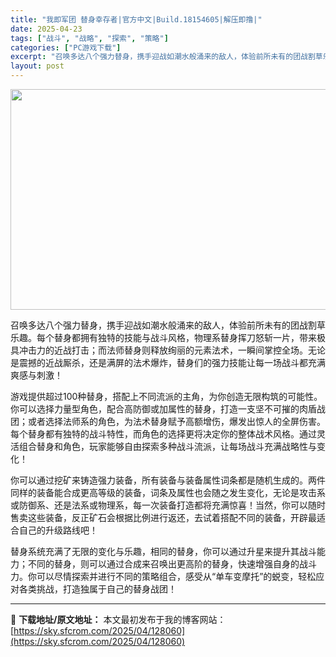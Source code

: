 ```yaml
---
title: "我即军团 替身幸存者|官方中文|Build.18154605|解压即撸|"
date: 2025-04-23
tags: ["战斗", "战略", "探索", "策略"]
categories: ["PC游戏下载"]
excerpt: "召唤多达八个强力替身，携手迎战如潮水般涌来的敌人，体验前所未有的团战割草乐趣。每个替身都拥有独特的技能与战斗风格，物理系替身挥刀怒斩一片，带来极具冲击力的近战打击；而法师替身则释放绚丽的元素法术，一瞬间掌控全场。无论是震撼的近战厮杀，还是满屏的法术爆炸，替身们的强力技能让每一场战斗都充满爽感与刺激！&hellip;"
layout: post
---
```


<img class="aligncenter size-full wp-image-128025" src="https://sky.sfcrom.com/wp-content/uploads/2025/04/202504230425549.webp" alt="" width="616" height="353" />

召唤多达八个强力替身，携手迎战如潮水般涌来的敌人，体验前所未有的团战割草乐趣。每个替身都拥有独特的技能与战斗风格，物理系替身挥刀怒斩一片，带来极具冲击力的近战打击；而法师替身则释放绚丽的元素法术，一瞬间掌控全场。无论是震撼的近战厮杀，还是满屏的法术爆炸，替身们的强力技能让每一场战斗都充满爽感与刺激！

游戏提供超过100种替身，搭配上不同流派的主角，为你创造无限构筑的可能性。你可以选择力量型角色，配合高防御或加属性的替身，打造一支坚不可摧的肉盾战团；或者选择法师系的角色，为法术替身赋予高额增伤，爆发出惊人的全屏伤害。每个替身都有独特的战斗特性，而角色的选择更将决定你的整体战术风格。通过灵活组合替身和角色，玩家能够自由探索多种战斗流派，让每场战斗充满战略性与变化！

你可以通过挖矿来铸造强力装备，所有装备与装备属性词条都是随机生成的。两件同样的装备能合成更高等级的装备，词条及属性也会随之发生变化，无论是攻击系或防御系、还是法系或物理系，每一次装备打造都将充满惊喜！当然，你可以随时售卖这些装备，反正矿石会根据比例进行返还，去试着搭配不同的装备，开辟最适合自己的升级路线吧！

替身系统充满了无限的变化与乐趣，相同的替身，你可以通过升星来提升其战斗能力；不同的替身，则可以通过合成来召唤出更高阶的替身，快速增强自身的战斗力。你可以尽情探索并进行不同的策略组合，感受从“单车变摩托”的蜕变，轻松应对各类挑战，打造独属于自己的替身战团！

---
📖 **下载地址/原文地址：** 本文最初发布于我的博客网站：[https://sky.sfcrom.com/2025/04/128060](https://sky.sfcrom.com/2025/04/128060)
